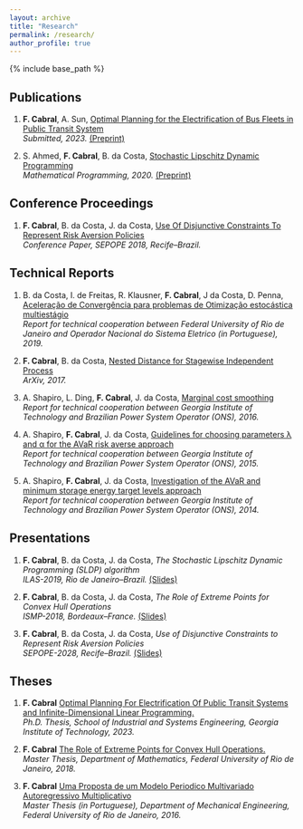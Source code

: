 ```yaml
---
layout: archive
title: "Research"
permalink: /research/
author_profile: true
---
```


{% include base_path %}

## Publications

1. **F. Cabral**, A. Sun,
[Optimal Planning for the Electrification of Bus Fleets in Public Transit System](https://optimization-online.org/2023/04/optimal-planning-for-the-electrification-of-bus-fleets-in-public-transit-systems/) \
*Submitted, 2023.* [(Preprint)](https://optimization-online.org/2023/04/optimal-planning-for-the-electrification-of-bus-fleets-in-public-transit-systems/)

2. S. Ahmed, **F. Cabral**, B. da Costa,
[Stochastic Lipschitz Dynamic Programming](https://link.springer.com/article/10.1007/s10107-020-01569-z) \
*Mathematical Programming, 2020.* [(Preprint)](http://www.optimization-online.org/DB_HTML/2019/05/7193.html)

## Conference Proceedings

1. **F. Cabral**, B. da Costa, J. da Costa,
[Use Of Disjunctive Constraints To Represent Risk Aversion Policies](http://fcabral3.github.io/files/Proceedings/XIV-SEPOPE-Paper.pdf) \
*Conference Paper, SEPOPE 2018, Recife–Brazil.*

## Technical Reports

1. B. da Costa, I. de Freitas, R. Klausner, **F. Cabral**, J da Costa, D. Penna,
[Aceleração de Convergência para problemas de Otimização estocástica multiestágio](http://fcabral3.github.io/files/Technical_Reports/ONS-2019.pdf) \
*Report for technical cooperation between Federal University of Rio de Janeiro and Operador Nacional do Sistema Eletrico (in Portuguese), 2019.*

2. **F. Cabral**, B. da Costa,
[Nested Distance for Stagewise Independent Process](https://arxiv.org/abs/1711.10633) \
*ArXiv, 2017.*

3. A. Shapiro, L. Ding, **F. Cabral**, J. da Costa,
[Marginal cost smoothing](http://fcabral3.github.io/files/Technical_Reports/ONS-2016.pdf) \
*Report for technical cooperation between Georgia Institute of Technology and Brazilian Power System Operator (ONS), 2016.*

4. A. Shapiro, **F. Cabral**, J. da Costa,
[Guidelines for choosing parameters λ and α for the AVaR risk averse approach](http://fcabral3.github.io/files/Technical_Reports/ONS-2015.pdf) \
*Report for technical cooperation between Georgia Institute of Technology and Brazilian Power System Operator (ONS), 2015.*

5. A. Shapiro, **F. Cabral**, J. da Costa,
[Investigation of the AVaR and minimum storage energy target levels approach](http://fcabral3.github.io/files/Technical_Reports/ONS-2014.pdf) \
*Report for technical cooperation between Georgia Institute of Technology and Brazilian Power System Operator (ONS), 2014.*

## Presentations
1. **F. Cabral**, B. da Costa, J. da Costa,
*The Stochastic Lipschitz Dynamic Programming (SLDP) algorithm* \
*ILAS-2019, Rio de Janeiro–Brazil.* [(Slides)](http://fcabral3.github.io/files/Presentations/2019_ilas.pdf)

2. **F. Cabral**, B. da Costa, J. da Costa,
*The Role of Extreme Points for Convex Hull Operations* \
*ISMP-2018, Bordeaux–France.* [(Slides)](http://fcabral3.github.io/files/Presentations/2018_ismp.pdf)

3. **F. Cabral**, B. da Costa, J. da Costa,
*Use of Disjunctive Constraints to Represent Risk Aversion Policies* \
*SEPOPE-2028, Recife–Brazil.* [(Slides)](http://fcabral3.github.io/files/Presentations/2018_sepope.pdf)

## Theses

1. **F. Cabral**
[Optimal Planning For Electrification Of Public Transit Systems and Infinite-Dimensional Linear Programming.](http://fcabral3.github.io/files/Theses/fcabral_phd_operations_research.pdf) \
*Ph.D. Thesis, School of Industrial and Systems Engineering, Georgia Institute of Technology, 2023.*

2. **F. Cabral**
[The Role of Extreme Points for Convex Hull Operations.](http://fcabral3.github.io/files/Theses/fcabral_master_math.pdf) \
*Master Thesis, Department of Mathematics, Federal University of Rio de Janeiro, 2018.*

3. **F. Cabral**
[Uma Proposta de um Modelo Periodico Multivariado Autoregressivo Multiplicativo](http://fcabral3.github.io/files/Theses/fcabral_master_mechanical_eng.pdf) \
*Master Thesis (in Portuguese), Department of Mechanical Engineering, Federal University of Rio de Janeiro, 2016.*
